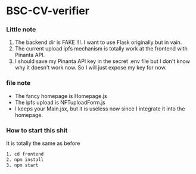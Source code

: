 # BSC-CV-verifier

### Little note
1. The backend dir is FAKE !!!. I want to use Flask originally but in vain.
2. The current upload ipfs mechanism is totally work at the frontend with Pinanta API.
3. I should save my Pinanta API key in the secret .env file but I don't know why it doesn't work now. So I will just expose my key for now.

### file note
- The fancy homepage is Homepage.js
- The ipfs upload is NFTuploadForm.js
- I keeps your Main.jsx, but it is useless now since I integrate it into the homepage.

### How to start this shit
It is totally the same as before
```bash
1. cd frontend
2. npm install
3. npm start
```